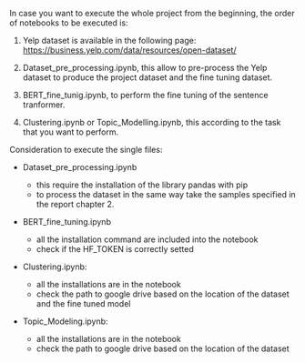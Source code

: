 In case you want to execute the whole project from the beginning, the order of notebooks to be executed is:

1) Yelp dataset is available in the following page: https://business.yelp.com/data/resources/open-dataset/

2) Dataset_pre_processing.ipynb, this allow to pre-process the Yelp dataset to produce the 
  project dataset and the fine tuning dataset.

3) BERT_fine_tunig.ipynb, to perform the fine tuning of the sentence tranformer.

4) Clustering.ipynb or Topic_Modelling.ipynb, this according to the task that you want to perform.

Consideration to execute the single files:

* Dataset_pre_processing.ipynb
	- this require the installation of the library pandas with pip
	- to process the dataset in the same way take the samples specified in the report 
	  chapter 2.

* BERT_fine_tuning.ipynb
	- all the installation command are included into the notebook
	- check if the HF_TOKEN is correctly setted

* Clustering.ipynb:
	- all the installations are in the notebook
	- check the path to google drive based on the location of the dataset and the fine tuned model

* Topic_Modeling.ipynb:
	- all the installations are in the notebook
	- check the path to google drive based on the location of the dataset 
